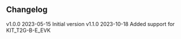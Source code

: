 ## Changelog  
v1.0.0 2023-05-15 Initial version
v1.1.0 2023-10-18 Added support for KIT_T2G-B-E_EVK
